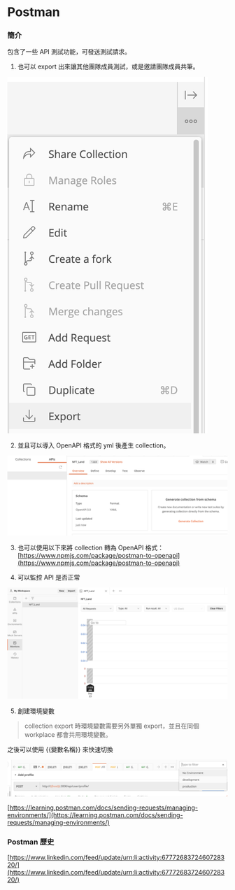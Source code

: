 # Postman

### 簡介

包含了一些 API 測試功能，可發送測試請求。

1. 也可以 export 出來讓其他團隊成員測試，或是邀請團隊成員共筆。

![](../.gitbook/assets/jie-tu-20210923-shang-wu-11.00.35.png)

2. 並且可以導入 OpenAPI 格式的 yml 後產生 collection。

![](../.gitbook/assets/jie-tu-20210923-shang-wu-11.01.09.png)

3. 也可以使用以下來將 collection 轉為 OpenAPI 格式：[https://www.npmjs.com/package/postman-to-openapi](https://www.npmjs.com/package/postman-to-openapi)

4. 可以監控 API 是否正常

![](../.gitbook/assets/jie-tu-20210923-shang-wu-11.03.21.png)

5. 創建環境變數

> collection export 時環境變數需要另外單獨 export，並且在同個 workplace 都會共用環境變數。

之後可以使用 {{變數名稱}} 來快速切換 

![](../.gitbook/assets/jie-tu-20210923-shang-wu-11.27.18.png)

[https://learning.postman.com/docs/sending-requests/managing-environments/](https://learning.postman.com/docs/sending-requests/managing-environments/)

### Postman 歷史

[https://www.linkedin.com/feed/update/urn:li:activity:6777268372460728320/](https://www.linkedin.com/feed/update/urn:li:activity:6777268372460728320/)

